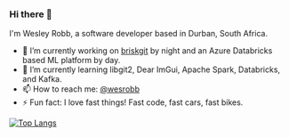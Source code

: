 ### Hi there 👋

I'm Wesley Robb, a software developer based in Durban, South Africa.

- 🔭 I’m currently working on [briskgit](https://github.com/wesrobb/briskgit) by night and an Azure Databricks based ML platform by day.
- 🌱 I’m currently learning libgit2, Dear ImGui, Apache Spark, Databricks, and Kafka.
- 📫 How to reach me: [@wesrobb](https://twitter.com/wesrobb)
- ⚡ Fun fact: I love fast things! Fast code, fast cars, fast bikes.

[![Top Langs](https://github-readme-stats.vercel.app/api/top-langs/?username=wesrobb)](https://github.com/wesrobb)

